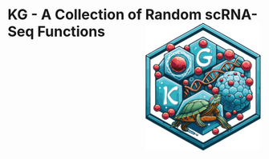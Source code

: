 <h1>
  KG - A Collection of Random scRNA-Seq Functions&nbsp;<img align = "right" src = "KG_logotype.png" width = "228.6" height = "254.55">
</h1>

<!--Let's go!-->
